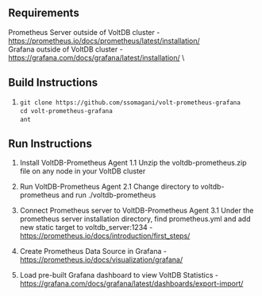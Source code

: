 ## Requirements
Prometheus Server outside of VoltDB cluster - https://prometheus.io/docs/prometheus/latest/installation/ \
Grafana outside of VoltDB cluster - https://grafana.com/docs/grafana/latest/installation/ \

## Build Instructions
1. `git clone https://github.com/ssomagani/volt-prometheus-grafana` \
`cd volt-prometheus-grafana` \
`ant` 

## Run Instructions
1. Install VoltDB-Prometheus Agent
1.1 Unzip the voltdb-prometheus.zip file on any node in your VoltDB cluster

2. Run VoltDB-Prometheus Agent
2.1 Change directory to voltdb-prometheus and run ./voltdb-prometheus

3. Connect Prometheus server to VoltDB-Prometheus Agent
3.1 Under the prometheus server installation directory, find prometheus.yml and add new static target to voltdb_server:1234 - https://prometheus.io/docs/introduction/first_steps/

4. Create Prometheus Data Source in Grafana - https://prometheus.io/docs/visualization/grafana/

5. Load pre-built Grafana dashboard to view VoltDB Statistics - https://grafana.com/docs/grafana/latest/dashboards/export-import/
